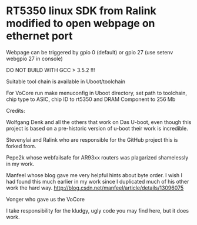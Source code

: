 RT5350 linux SDK from Ralink modified to open webpage on ethernet port
=======
Webpage can be triggered by gpio 0 (default) or gpio 27 (use setenv webgpio 27 in console)

DO NOT BUILD WITH GCC > 3.5.2 !!!

Suitable tool chain is available in Uboot/toolchain

For VoCore run make menuconfig in Uboot directory, set path to toolchain, chip type to ASIC,
chip ID to rt5350 and DRAM Component to 256 Mb

Credits:

Wolfgang Denk and all the others that work on Das U-boot, even though this project is based on a pre-historic version of u-boot their work is incredible.

Stevenylai and Ralink who are responsible for the GitHub project this is forked from.

Pepe2k whose webfailsafe for AR93xx routers was plagarized shamelessly in my work.

Manfeel whose blog gave me very helpful hints about byte order. I wish I had found this much earlier in my work since I duplicated much of his other work the hard way.
http://blog.csdn.net/manfeel/article/details/13096075

Vonger who gave us the VoCore

I take responsibility for the kludgy, ugly code you may find here, but it does work.
